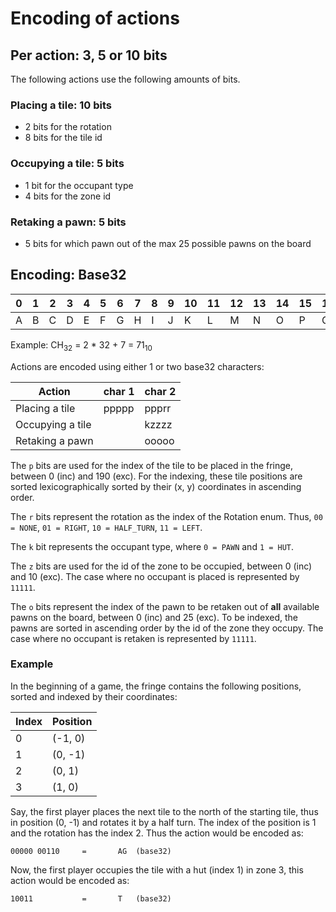 # Encoding of actions

## Per action: 3, 5 or 10 bits
The following actions use the following amounts of bits.
### Placing a tile: 10 bits
- 2 bits for the rotation
- 8 bits for the tile id

### Occupying a tile: 5 bits
- 1 bit for the occupant type
- 4 bits for the zone id

### Retaking a pawn: 5 bits
- 5 bits for which pawn out of the max 25 possible pawns on the board

## Encoding: Base32
| 0 | 1 | 2 | 3 | 4 | 5 | 6 | 7 | 8 | 9 | 10 | 11 | 12 | 13 | 14 | 15 | 16 | 17 | 18 | 19 | 20 | 21 | 22 | 23 | 24 | 25 | 26 | 27 | 28 | 29 | 30 | 31 |
|---|---|---|---|---|---|---|---|---|---|----|----|----|----|----|----|----|----|----|----|----|----|----|----|----|----|----|----|----|----|----|----|
| A | B | C | D | E | F | G | H | I | J | K  | L  | M  | N  | O  | P  | Q  | R  | S  | T  | U  | V  | W  | X  | Y  | Z  | 2  | 3  | 4  | 5  | 6  | 7  |

Example: CH<sub>32</sub> = 2 * 32 + 7 = 71<sub>10</sub>

Actions are encoded using either 1 or two base32 characters:

| Action           | char 1 | char 2 |
|------------------|--------|--------|
| Placing a tile   | ppppp  | ppprr  |
| Occupying a tile |        | kzzzz  |
| Retaking a pawn  |        | ooooo  |

The `p` bits are used for the index of the tile to be placed in the fringe, between 0 (inc) 
and 190 (exc). For the indexing, these tile positions are sorted lexicographically sorted by their
(x, y) coordinates in ascending order.  

The `r` bits represent the rotation as the index of the Rotation enum. Thus, `00 = NONE`, 
`01 = RIGHT`, `10 = HALF_TURN`, `11 = LEFT`.  

The `k` bit represents the occupant type, where `0 = PAWN` and `1 = HUT`.  

The `z` bits are used for the id of the zone to be occupied, between 0 (inc) and 10 (exc). The case
where no occupant is placed is represented by `11111`.

The `o` bits represent the index of the pawn to be retaken out of __all__ available pawns on the
board, between 0 (inc) and 25 (exc). To be indexed, the pawns are sorted in ascending order by the
id of the zone they occupy. The case where no occupant is retaken is represented by `11111`.

### Example
In the beginning of a game, the fringe contains the following positions, sorted and indexed by their
coordinates:

| Index | Position |
|-------|----------|
| 0     | (-1, 0)  |
| 1     | (0, -1)  |
| 2     | (0, 1)   |
| 3     | (1, 0)   |

Say, the first player places the next tile to the north of the starting tile, thus in position 
(0, -1) and rotates it by a half turn. The index of the position is 1 and the rotation has the
index 2. Thus the action would be encoded as:
```
00000 00110     =       AG  (base32)
```

Now, the first player occupies the tile with a hut (index 1) in zone 3, this action would be 
encoded as:
```
10011           =       T   (base32)
```